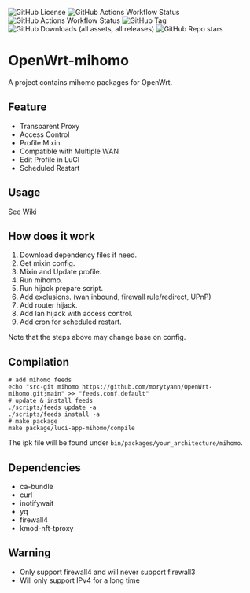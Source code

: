 ![GitHub License](https://img.shields.io/github/license/morytyann/OpenWrt-mihomo?style=for-the-badge) ![GitHub Actions Workflow Status](https://img.shields.io/github/actions/workflow/status/morytyann/OpenWrt-mihomo/build.yml?style=for-the-badge&label=build) ![GitHub Actions Workflow Status](https://img.shields.io/github/actions/workflow/status/morytyann/OpenWrt-mihomo/release.yml?style=for-the-badge&label=release) ![GitHub Tag](https://img.shields.io/github/v/tag/morytyann/OpenWrt-mihomo?style=for-the-badge) ![GitHub Downloads (all assets, all releases)](https://img.shields.io/github/downloads/morytyann/OpenWrt-mihomo/total?style=for-the-badge) ![GitHub Repo stars](https://img.shields.io/github/stars/morytyann/OpenWrt-mihomo?style=for-the-badge)

# OpenWrt-mihomo

A project contains mihomo packages for OpenWrt.

## Feature
 - Transparent Proxy
 - Access Control
 - Profile Mixin
 - Compatible with Multiple WAN
 - Edit Profile in LuCI
 - Scheduled Restart

## Usage

See [Wiki](https://github.com/morytyann/OpenWrt-mihomo/wiki)

## How does it work

1. Download dependency files if need.
2. Get mixin config.
3. Mixin and Update profile.
4. Run mihomo.
5. Run hijack prepare script.
6. Add exclusions. (wan inbound, firewall rule/redirect, UPnP)
7. Add router hijack.
8. Add lan hijack with access control.
9. Add cron for scheduled restart.

Note that the steps above may change base on config.

## Compilation

```shell
# add mihomo feeds
echo "src-git mihomo https://github.com/morytyann/OpenWrt-mihomo.git;main" >> "feeds.conf.default"
# update & install feeds
./scripts/feeds update -a
./scripts/feeds install -a
# make package
make package/luci-app-mihomo/compile
```
The ipk file will be found under `bin/packages/your_architecture/mihomo`.

## Dependencies

- ca-bundle
- curl
- inotifywait
- yq
- firewall4
- kmod-nft-tproxy

## Warning

- Only support firewall4 and will never support firewall3
- Will only support IPv4 for a long time
